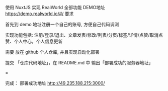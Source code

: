 使用 NuxtJS 实现 RealWorld 全部功能
DEMO地址   https://demo.realworld.io/#/
要求

首先到 demo 地址注册一个自己的账号, 方便自己代码调测

实现功能包括: 注册/登录/退出、文章发表/修改/列表/分页/标签/详情/点赞/取消点赞、个人中心，个人信息更新

需要 放在 github 个人仓库, 并且实现自动化部署

提交 「仓库代码地址」，在 README.md 中 输出「部署成功的服务器地址」



=
 


完成：
部署成功地址 http://49.235.188.215:3000/
